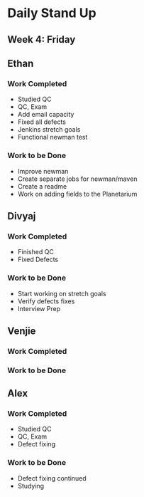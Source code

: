 # Daily Stand Up
## Week 4: Friday

## Ethan

### Work Completed

- Studied QC
- QC, Exam
- Add email capacity
- Fixed all defects
- Jenkins stretch goals
- Functional newman test


### Work to be Done

- Improve newman
- Create separate jobs for newman/maven
- Create a readme
- Work on adding fields to the Planetarium

## Divyaj

### Work Completed

- Finished QC
- Fixed Defects

### Work to be Done

- Start working on stretch goals
- Verify defects fixes
- Interview Prep

## Venjie

### Work Completed



### Work to be Done



## Alex

### Work Completed
- Studied QC
- QC, Exam
- Defect fixing

### Work to be Done
- Defect fixing continued
- Studying
